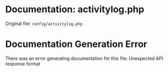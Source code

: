 # Documentation: activitylog.php

Original file: `config/activitylog.php`

# Documentation Generation Error

There was an error generating documentation for this file: Unexpected API response format